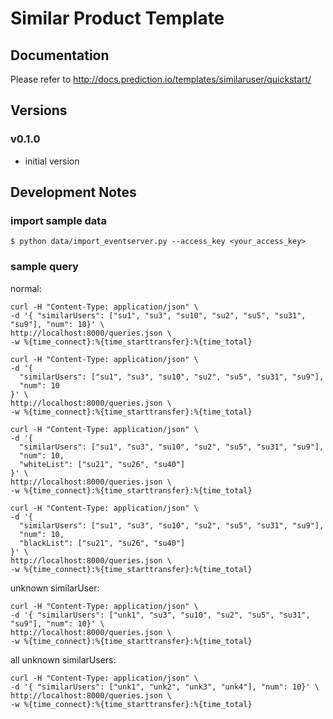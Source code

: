 # Similar Product Template

## Documentation

Please refer to http://docs.prediction.io/templates/similaruser/quickstart/

## Versions

### v0.1.0

- initial version

## Development Notes

### import sample data

```
$ python data/import_eventserver.py --access_key <your_access_key>
```

### sample query

normal:

```
curl -H "Content-Type: application/json" \
-d '{ "similarUsers": ["su1", "su3", "su10", "su2", "su5", "su31", "su9"], "num": 10}' \
http://localhost:8000/queries.json \
-w %{time_connect}:%{time_starttransfer}:%{time_total}
```

```
curl -H "Content-Type: application/json" \
-d '{
  "similarUsers": ["su1", "su3", "su10", "su2", "su5", "su31", "su9"],
  "num": 10
}' \
http://localhost:8000/queries.json \
-w %{time_connect}:%{time_starttransfer}:%{time_total}
```

```
curl -H "Content-Type: application/json" \
-d '{
  "similarUsers": ["su1", "su3", "su10", "su2", "su5", "su31", "su9"],
  "num": 10,
  "whiteList": ["su21", "su26", "su40"]
}' \
http://localhost:8000/queries.json \
-w %{time_connect}:%{time_starttransfer}:%{time_total}
```

```
curl -H "Content-Type: application/json" \
-d '{
  "similarUsers": ["su1", "su3", "su10", "su2", "su5", "su31", "su9"],
  "num": 10,
  "blackList": ["su21", "su26", "su40"]
}' \
http://localhost:8000/queries.json \
-w %{time_connect}:%{time_starttransfer}:%{time_total}
```

unknown similarUser:

```
curl -H "Content-Type: application/json" \
-d '{ "similarUsers": ["unk1", "su3", "su10", "su2", "su5", "su31", "su9"], "num": 10}' \
http://localhost:8000/queries.json \
-w %{time_connect}:%{time_starttransfer}:%{time_total}
```


all unknown similarUsers:

```
curl -H "Content-Type: application/json" \
-d '{ "similarUsers": ["unk1", "unk2", "unk3", "unk4"], "num": 10}' \
http://localhost:8000/queries.json \
-w %{time_connect}:%{time_starttransfer}:%{time_total}
```
